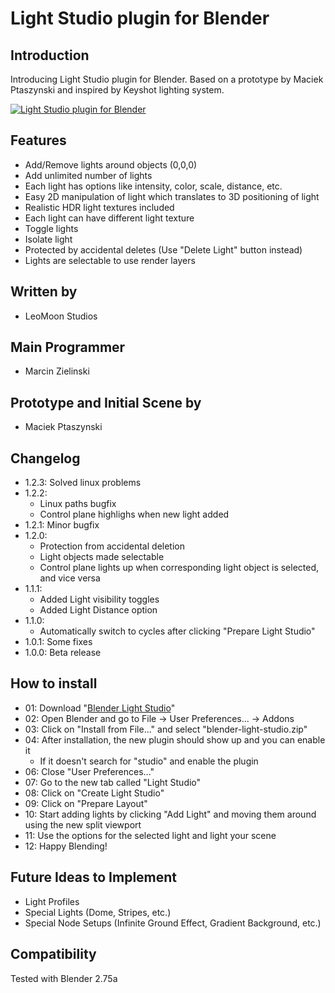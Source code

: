 # Light Studio plugin for Blender
## Introduction
Introducing Light Studio plugin for Blender. Based on a prototype by Maciek Ptaszynski and inspired by Keyshot lighting system.

[![Light Studio plugin for Blender](http://img.youtube.com/vi/YG2D7aJQ_K4/0.jpg)](https://www.youtube.com/watch?t=129&v=YG2D7aJQ_K4)

## Features
  - Add/Remove lights around objects (0,0,0)
  - Add unlimited number of lights
  - Each light has options like intensity, color, scale, distance, etc.
  - Easy 2D manipulation of light which translates to 3D positioning of light
  - Realistic HDR light textures included
  - Each light can have different light texture
  - Toggle lights
  - Isolate light
  - Protected by accidental deletes (Use "Delete Light" button instead)
  - Lights are selectable to use render layers

## Written by
  - LeoMoon Studios

## Main Programmer
  - Marcin Zielinski

## Prototype and Initial Scene by
  - Maciek Ptaszynski

## Changelog
  - 1.2.3: Solved linux problems
  - 1.2.2:
    - Linux paths bugfix
    - Control plane highlighs when new light added
  - 1.2.1: Minor bugfix
  - 1.2.0:
    - Protection from accidental deletion
    - Light objects made selectable
    - Control plane lights up when corresponding light object is selected, and vice versa
  - 1.1.1:
    - Added Light visibility toggles
    - Added Light Distance option
  - 1.1.0: 
    - Automatically switch to cycles after clicking "Prepare Light Studio"
  - 1.0.1: Some fixes
  - 1.0.0: Beta release

## How to install
  - 01: Download "[Blender Light Studio](https://github.com/leomoon-studios/blender-light-studio/archive/master.zip)"
  - 02: Open Blender and go to File -> User Preferences... -> Addons
  - 03: Click on "Install from File..." and select "blender-light-studio.zip"
  - 04: After installation, the new plugin should show up and you can enable it
    - If it doesn't search for "studio" and enable the plugin
  - 06: Close "User Preferences..."
  - 07: Go to the new tab called "Light Studio"
  - 08: Click on "Create Light Studio"
  - 09: Click on "Prepare Layout"
  - 10: Start adding lights by clicking "Add Light" and moving them around using the new split viewport
  - 11: Use the options for the selected light and light your scene
  - 12: Happy Blending!

## Future Ideas to Implement
  - Light Profiles
  - Special Lights (Dome, Stripes, etc.)
  - Special Node Setups (Infinite Ground Effect, Gradient Background, etc.)

## Compatibility
Tested with Blender 2.75a
